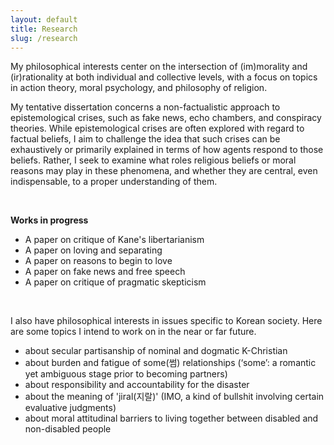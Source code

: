 ```yaml
---
layout: default
title: Research
slug: /research
---
```

My philosophical interests center on the intersection of (im)morality and (ir)rationality at both individual and collective levels, with a focus on topics in action theory, moral psychology, and philosophy of religion.

My tentative dissertation concerns a non-factualistic approach to epistemological crises, such as fake news, echo chambers, and conspiracy theories. While epistemological crises are often explored with regard to factual beliefs, I aim to challenge the idea that such crises can be exhaustively or primarily explained in terms of how agents respond to those beliefs. Rather, I seek to examine what roles religious beliefs or moral reasons may play in these phenomena, and whether they are central, even indispensable, to a proper understanding of them.

<br>

**Works in progress** 
* A paper on critique of Kane's libertarianism
* A paper on loving and separating
* A paper on reasons to begin to love
* A paper on fake news and free speech
* A paper on critique of pragmatic skepticism

<br>

I also have philosophical interests in issues specific to Korean society. Here are some topics I intend to work on in the near or far future.
- about secular partisanship of nominal and dogmatic K-Christian
- about burden and fatigue of some(썸) relationships (‘some’: a romantic yet ambiguous stage prior to becoming partners)
- about responsibility and accountability for the disaster
- about the meaning of 'jiral(지랄)' (IMO, a kind of bullshit involving certain evaluative judgments)
- about moral attitudinal barriers to living together between disabled and non-disabled people
